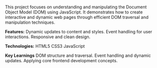 This project focuses on understanding and manipulating the Document Object Model (DOM) using JavaScript. 
It demonstrates how to create interactive and dynamic web pages through efficient DOM traversal and manipulation techniques.

**Features:**
Dynamic updates to content and styles.
Event handling for user interactions.
Responsive and clean design.

**Technologies:**
HTML5
CSS3
JavaScript

**Key Learnings**
DOM structure and traversal.
Event handling and dynamic updates.
Applying core frontend development concepts.
